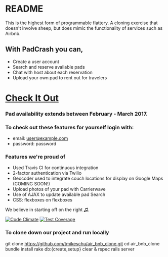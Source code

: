 # README

This is the highest form of programmable flattery. A cloning exercise that doesn't involve sheep, but does mimic the functionality of services such as Airbnb.

## With PadCrash you can, 
  * Create a user account
  * Search and reserve available pads
  * Chat with host about each reservation
  * Upload your own pad to rent out for travelers

# [Check It Out](https://padcrash.herokuapp.com)

### Pad availability extends between February - March 2017.
### To check out these features for yourself login with:
  * email:    user@example.com
  * password: password

### Features we're proud of 
  * Used Travis CI for continuous integration
  * 2-factor authentication via Twilio
  * Geocoder used to integrate couch locations for display on Google Maps (COMING SOON!)
  * Upload photos of your pad with Carrierwave
  * Use of AJAX to update available pad Search
  * CSS: flexboxes on flexboxes

We believe in starting off on the right [♫](https://gist.github.com/tmikeschu/4ccb96fbca3734d07a4e4a5e1c5e2ae5).

[![Code Climate](https://codeclimate.com/github/tmikeschu/air_bnb_clone/badges/gpa.svg)](https://codeclimate.com/github/tmikeschu/air_bnb_clone)
[![Test Coverage](https://codeclimate.com/github/tmikeschu/air_bnb_clone/badges/coverage.svg)](https://codeclimate.com/github/tmikeschu/air_bnb_clone/coverage)

### To clone down our project and run locally
  git clone https://github.com/tmikeschu/air_bnb_clone.git
  cd air_bnb_clone
  bundle install
  rake db:{create,setup}
  clear & rspec
  rails server

